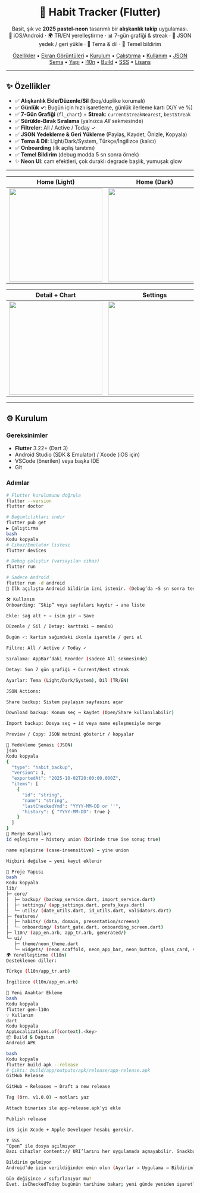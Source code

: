 <h1 align="center">🌟 Habit Tracker (Flutter)</h1>

<p align="center">
  Basit, şık ve <b>2025 pastel-neon</b> tasarımlı bir <b>alışkanlık takip</b> uygulaması.<br/>
  📱 iOS/Android · 🌍 TR/EN yerelleştirme · 📊 7-gün grafiği & streak · 💾 JSON yedek / geri yükle · 🎨 Tema & dil · 🔔 Temel bildirim
</p>

<p align="center">
  <a href="#özellikler">Özellikler</a> •
  <a href="#ekran-görüntüleri">Ekran Görüntüleri</a> •
  <a href="#kurulum">Kurulum</a> •
  <a href="#çalıştırma">Çalıştırma</a> •
  <a href="#kullanım">Kullanım</a> •
  <a href="#yedekleme-şeması-json">JSON Şema</a> •
  <a href="#proje-yapısı">Yapı</a> •
  <a href="#yerelleştirme-l10n">l10n</a> •
  <a href="#build--dağıtım">Build</a> •
  <a href="#sss">SSS</a> •
  <a href="#lisans">Lisans</a>
</p>

---

## ✨ Özellikler
- ✅ **Alışkanlık Ekle/Düzenle/Sil** (boş/duplike korumalı)  
- ✅ **Günlük ✓**: Bugün için hızlı işaretleme, günlük ilerleme kartı (X/Y ve %)  
- ✅ **7-Gün Grafiği** (`fl_chart`) + **Streak**: `currentStreakNearest`, `bestStreak`  
- ✅ **Sürükle-Bırak Sıralama** (yalnızca *All* sekmesinde)  
- ✅ **Filtreler**: All / Active / Today ✓  
- ✅ **JSON Yedekleme & Geri Yükleme** (Paylaş, Kaydet, Önizle, Kopyala)  
- ✅ **Tema & Dil**: Light/Dark/System, Türkçe/İngilizce (kalıcı)  
- ✅ **Onboarding** (ilk açılış tanıtımı)  
- ✅ **Temel Bildirim** (debug modda 5 sn sonra örnek)  
- ✨ **Neon UI**: cam efektleri, çok duraklı degrade başlık, yumuşak glow  

---

| Home (Light) | Home (Dark) |
|--------------|-------------|
| <img src="docs/01_home_light..png" width="250"> | <img src="docs/02_home_dark..png" width="250"> |

| Detail + Chart | Settings |
|----------------|----------|
| <img src="docs/03_detail_chart..png" width="250"> | <img src="docs/04_settings..png" width="250"> |
---

## ⚙️ Kurulum

### Gereksinimler
- **Flutter** 3.22+ (Dart 3)  
- Android Studio (SDK & Emulator) / Xcode (iOS için)  
- VSCode (önerilen) veya başka IDE  
- Git  

### Adımlar
```bash
# Flutter kurulumunu doğrula
flutter --version
flutter doctor

# Bağımlılıkları indir
flutter pub get
▶️ Çalıştırma
bash
Kodu kopyala
# Cihaz/Emülatör listesi
flutter devices

# Debug çalıştır (varsayılan cihaz)
flutter run

# Sadece Android
flutter run -d android
📌 İlk açılışta Android bildirim izni istenir. (Debug’da ~5 sn sonra test bildirimi gelir.)

🛠️ Kullanım
Onboarding: “Skip” veya sayfaları kaydır → ana liste

Ekle: sağ alt + → isim gir → Save

Düzenle / Sil / Detay: karttaki ⋯ menüsü

Bugün ✓: kartın sağındaki ikonla işaretle / geri al

Filtre: All / Active / Today ✓

Sıralama: AppBar’daki Reorder (sadece All sekmesinde)

Detay: Son 7 gün grafiği + Current/Best streak

Ayarlar: Tema (Light/Dark/System), Dil (TR/EN)

JSON Actions:

Share backup: Sistem paylaşım sayfasını açar

Download backup: Konum seç → kaydet (Open/Share kullanılabilir)

Import backup: Dosya seç → id veya name eşleşmesiyle merge

Preview / Copy: JSON metnini gösterir / kopyalar

💾 Yedekleme Şeması (JSON)
json
Kodu kopyala
{
  "type": "habit_backup",
  "version": 1,
  "exportedAt": "2025-10-02T20:00:00.000Z",
  "items": [
    {
      "id": "string",
      "name": "string",
      "lastCheckedYmd": "YYYY-MM-DD or ''",
      "history": { "YYYY-MM-DD": true }
    }
  ]
}
🔄 Merge Kuralları
id eşleşirse → history union (birinde true ise sonuç true)

name eşleşirse (case-insensitive) → yine union

Hiçbiri değilse → yeni kayıt eklenir

📂 Proje Yapısı
bash
Kodu kopyala
lib/
├─ core/
│  ├─ backup/ (backup_service.dart, import_service.dart)
│  ├─ settings/ (app_settings.dart, prefs_keys.dart)
│  └─ utils/ (date_utils.dart, id_utils.dart, validators.dart)
├─ features/
│  ├─ habits/ (data, domain, presentation/screens)
│  └─ onboarding/ (start_gate.dart, onboarding_screen.dart)
├─ l10n/ (app_en.arb, app_tr.arb, generated/)
└─ ui/
   ├─ theme/neon_theme.dart
   └─ widgets/ (neon_scaffold, neon_app_bar, neon_button, glass_card, vb.)
🌍 Yerelleştirme (l10n)
Desteklenen diller:

Türkçe (l10n/app_tr.arb)

İngilizce (l10n/app_en.arb)

🔑 Yeni Anahtar Ekleme
bash
Kodu kopyala
flutter gen-l10n
💡 Kullanım
dart
Kodu kopyala
AppLocalizations.of(context).<key>
📦 Build & Dağıtım
Android APK

bash
Kodu kopyala
flutter build apk --release
# Çıktı: build/app/outputs/apk/release/app-release.apk
GitHub Release

GitHub → Releases → Draft a new release

Tag (örn. v1.0.0) → notları yaz

Attach binaries ile app-release.apk’yi ekle

Publish release

iOS için Xcode + Apple Developer hesabı gerekir.

❓ SSS
“Open” ile dosya açılmıyor
Bazı cihazlar content:// URI’larını her uygulamada açmayabilir. Snackbar’daki Share ile farklı bir uygulamada açın.

Bildirim gelmiyor
Android’de izin verildiğinden emin olun (Ayarlar → Uygulama → Bildirimler). Debug’da 5 sn’lik test bildirimi vardır.

Gün değişince ✓ sıfırlanıyor mu?
Evet. isCheckedToday bugünün tarihine bakar; yeni günde yeniden işaretlemek gerekir.
